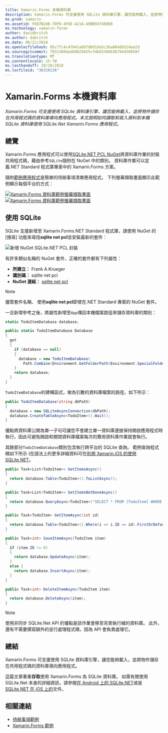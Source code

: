 ```yaml
---
title: Xamarin.Forms 本機資料庫
description: Xamarin.Forms 可支援使用 SQLite 資料庫引擎，讓您能夠載入，並將物件儲存在共用程式碼的資料庫導向應用程式。 本文說明如何讀取和寫入資料到本機 SQLite 資料庫使用 SQLite.Net Xamarin.Forms 應用程式。
ms.prod: xamarin
ms.assetid: F687B24B-7DF0-4F8E-A21A-A9BB507480EB
ms.technology: xamarin-forms
author: davidbritch
ms.author: dabritch
ms.date: 06/21/2018
ms.openlocfilehash: 05c77c4c47841a897d0d1de5c3ba004db524ea2d
ms.sourcegitcommit: 79313604ed68829435cfdbb530db36794d50858f
ms.translationtype: MT
ms.contentlocale: zh-TW
ms.lasthandoff: 10/18/2018
ms.locfileid: "36310136"
---
```

# <a name="xamarinforms-local-databases"></a>Xamarin.Forms 本機資料庫

_Xamarin.Forms 可支援使用 SQLite 資料庫引擎，讓您能夠載入，並將物件儲存在共用程式碼的資料庫導向應用程式。本文說明如何讀取和寫入資料到本機 SQLite 資料庫使用 SQLite.Net Xamarin.Forms 應用程式。_

## <a name="overview"></a>總覽

Xamarin.Forms 應用程式可以使用[SQLite.NET PCL NuGet](https://www.nuget.org/packages/sqlite-net-pcl/)將資料庫作業的封裝共用程式碼，藉由參考`SQLite`隨附在 NuGet 中的類別。 資料庫作業可以定義.NET Standard 程式庫專案中的 Xamarin.Forms 方案。

隨附[範例應用程式](https://github.com/xamarin/xamarin-forms-samples/tree/master/Todo)是簡單的待辦事項清單應用程式。 下列螢幕擷取畫面顯示此範例顯示每個平台的方式：

[![Xamarin.Forms 資料庫範例螢幕擷取畫面](databases-images/todo-list-sml.png "TodoList 第一個頁面螢幕擷取畫面")](databases-images/todo-list.png#lightbox "TodoList 第一個頁面螢幕擷取畫面") [ ![Xamarin.Forms 資料庫範例螢幕擷取畫面](databases-images/todo-list-sml.png "TodoList 第一個頁面螢幕擷取畫面")](databases-images/todo-list.png#lightbox "TodoList 第一個頁面螢幕擷取畫面")

<a name="Using_SQLite_with_PCL" />

## <a name="using-sqlite"></a>使用 SQLite

SQLite 支援新增至 Xamarin.Forms.NET Standard 程式庫，請使用 NuGet 的 [搜尋] 功能來尋找**sqlite net pcl**並安裝最新的套件：

![新增 NuGet SQLite.NET PCL 封裝](databases-images/vs2017-sqlite-pcl-nuget.png "新增 NuGet SQLite.NET PCL 封裝")

有許多類似名稱的 NuGet 套件，正確的套件都有下列屬性：

- **所建立：** Frank A.Krueger
- **識別碼：** sqlite net pcl
- **NuGet 連結：** [sqlite net pcl](https://www.nuget.org/packages/sqlite-net-pcl/)

> [!NOTE]
> 儘管套件名稱、 使用**sqlite net pcl**即使在.NET Standard 專案的 NuGet 套件。

一旦新增參考之後，將屬性新增至`App`傳回本機檔案路徑來儲存資料庫的類別：

```csharp
static TodoItemDatabase database;

public static TodoItemDatabase Database
{
  get
  {
    if (database == null)
    {
      database = new TodoItemDatabase(
        Path.Combine(Environment.GetFolderPath(Environment.SpecialFolder.LocalApplicationData), "TodoSQLite.db3"));
    }
    return database;
  }
}
```

`TodoItemDatabase`的建構函式，做為引數的資料庫檔案的路徑，如下所示：

```csharp
public TodoItemDatabase(string dbPath)
{
  database = new SQLiteAsyncConnection(dbPath);
  database.CreateTableAsync<TodoItem>().Wait();
}
```

優點將資料庫公開為單一子句可讓您不會建立單一資料庫連接保持開啟應用程式時執行，因此可避免開啟和關閉資料庫檔案每次的費用資料庫作業就會執行。

其餘部分`TodoItemDatabase`類別包含執行跨平台的 SQLite 查詢。 範例查詢程式碼如下所示 (在語法上的更多詳細資料可在[利用 Xamarin.iOS 的使用 SQLite.NET](~/ios/data-cloud/data/using-sqlite-orm.md)。

```csharp
public Task<List<TodoItem>> GetItemsAsync()
{
  return database.Table<TodoItem>().ToListAsync();
}

public Task<List<TodoItem>> GetItemsNotDoneAsync()
{
  return database.QueryAsync<TodoItem>("SELECT * FROM [TodoItem] WHERE [Done] = 0");
}

public Task<TodoItem> GetItemAsync(int id)
{
  return database.Table<TodoItem>().Where(i => i.ID == id).FirstOrDefaultAsync();
}

public Task<int> SaveItemAsync(TodoItem item)
{
  if (item.ID != 0)
  {
    return database.UpdateAsync(item);
  }
  else {
    return database.InsertAsync(item);
  }
}

public Task<int> DeleteItemAsync(TodoItem item)
{
  return database.DeleteAsync(item);
}
```

> [!NOTE]
> 使用非同步 SQLite.Net API 的優點是該作業會移至背景執行緒的資料庫。 此外，還有不需要撰寫額外的並行處理程式碼，因為 API 會負責處理它。

## <a name="summary"></a>總結

Xamarin.Forms 可支援使用 SQLite 資料庫引擎，讓您能夠載入，並將物件儲存在共用程式碼的資料庫導向應用程式。

這篇文章著重**存取**使用 Xamarin.Forms 為 SQLite 資料庫。 如需有關使用 SQLite.Net 本身的詳細資訊，請參閱[在 Android 上的 SQLite.NET](~/android/data-cloud/data-access/using-sqlite-orm.md)或是[SQLite.NET 在 iOS 上的](~/ios/data-cloud/data/using-sqlite-orm.md)文件。

## <a name="related-links"></a>相關連結

- [待辦事項範例](https://developer.xamarin.com/samples/xamarin-forms/Todo/)
- [Xamarin.Forms 範例](https://developer.xamarin.com/samples/xamarin-forms/all/)

